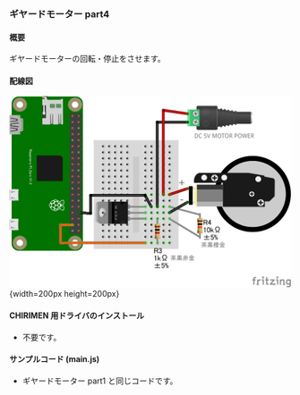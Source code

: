 ### ギヤードモーター part4

#### 概要

ギヤードモーターの回転・停止をさせます。

#### 配線図

![](./PiZero_gpio0MotorB.png "schematic"){width=200px height=200px}

#### CHIRIMEN 用ドライバのインストール

- 不要です。

#### サンプルコード (main.js)

- ギヤードモーター part1 と同じコードです。
